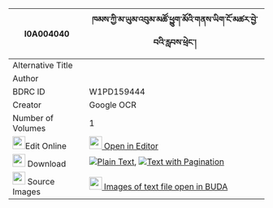 |I0A004040|ཁམས་ཀྱི་མ་ཡུམ་འབུམ་མཚོ་ཕྱུག་མོའི་གནས་ཡིག་ངོ་མཚར་བྱེ་བའི་རླབས་ཕྲེང་། 
| --- | --- 
|Alternative Title |
|Author | 
|BDRC ID | W1PD159444
|Creator | Google OCR
|Number of Volumes| 1
|<img width="25" src="https://img.icons8.com/color/25/000000/edit-property.png">Edit Online| [<img width="25" src="https://avatars.githubusercontent.com/u/45091458?s=200&v=4"> Open in Editor](http://editor.openpecha.org/I0A004040)
|<img width="25" src="https://img.icons8.com/fluent/48/000000/download-2.png"/>  Download | [![](https://img.icons8.com/color/20/000000/txt.png)Plain Text](https://github.com/Openpecha/I0A004040/releases/download/v2/kham_kyi_ma_yum_bum_tso_chuk_m_plain_I0A004040.zip), [![](https://img.icons8.com/color/20/000000/txt.png)Text with Pagination](https://github.com/Openpecha/I0A004040/releases/download/v2/kham_kyi_ma_yum_bum_tso_chuk_m_pages_I0A004040.zip)
|<img width="25" src="https://img.icons8.com/plasticine/100/000000/pictures-folder.png"/>  Source Images | [<img width="25" src="https://library.bdrc.io/icons/BUDA-small.svg"> Images of text file open in BUDA](https://library.bdrc.io/show/bdr:W1PD159444)